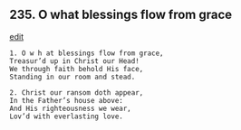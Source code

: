 
## 235.  O what blessings flow from grace
[edit](https://docs.google.com/document/d/1iQtIygZ8ZFeN2UgDDHQG7gK2DaOLljBo/edit?mode=html)



    1. O w h at blessings flow from grace, 
    Treasur’d up in Christ our Head! 
    We through faith behold His face, 
    Standing in our room and stead.

    2. Christ our ransom doth appear,
    In the Father’s house above:
    And His righteousness we wear, 
    Lov’d with everlasting love.
